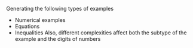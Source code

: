 Generating the following types of examples
- Numerical examples
- Equations
- Inequalities
Also, different complexities affect both the subtype of the example and the digits of numbers
